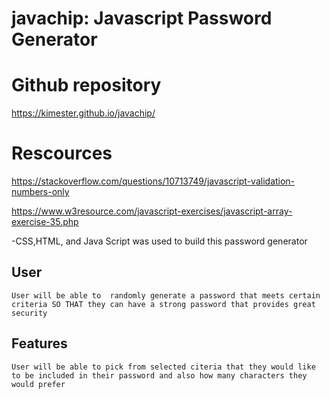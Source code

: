 # javachip: Javascript Password Generator

# Github repository
https://kimester.github.io/javachip/

# Rescources
https://stackoverflow.com/questions/10713749/javascript-validation-numbers-only

https://www.w3resource.com/javascript-exercises/javascript-array-exercise-35.php

-CSS,HTML, and Java Script was used to build this password generator 



## User 

```
User will be able to  randomly generate a password that meets certain criteria SO THAT they can have a strong password that provides great security
```

## Features

```
User will be able to pick from selected citeria that they would like to be included in their password and also how many characters they would prefer 
```


